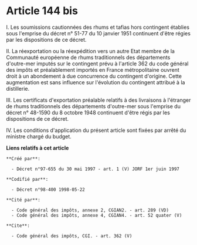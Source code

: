 # Article 144 bis

I. Les soumissions cautionnées des rhums et tafias hors contingent établies sous l'emprise du décret n° 51-77 du 10 janvier
1951 continuent d'être régies par les dispositions de ce décret. 

II. La réexportation ou la réexpédition vers un autre Etat membre de la Communauté européenne de rhums traditionnels des
départements d'outre-mer imputés sur le contingent prévu à l'article 362 du code général des impôts et préalablement importés
en France métropolitaine ouvrent droit à un abondement à due concurrence du contingent d'origine. Cette augmentation est sans
influence sur l'évolution du contingent attribué à la distillerie. 

III. Les certificats d'exportation préalable relatifs à des livraisons à l'étranger de rhums traditionnels des départements
d'outre-mer sous l'emprise du décret n° 48-1590 du 8 octobre 1948 continuent d'être régis par les dispositions de ce décret. 

IV. Les conditions d'application du présent article sont fixées par arrêté du ministre chargé du budget.

**Liens relatifs à cet article**

	**Créé par**:

	  - Décret n°97-655 du 30 mai 1997 - art. 1 (V) JORF 1er juin 1997

	**Codifié par**:

	  - Décret n°98-400 1998-05-22

	**Cité par**:

	  - Code général des impôts, annexe 2, CGIAN2. - art. 289 (VD)
	  - Code général des impôts, annexe 4, CGIAN4. - art. 52 quater (V)

	**Cite**:

	  - Code général des impôts, CGI. - art. 362 (V)
